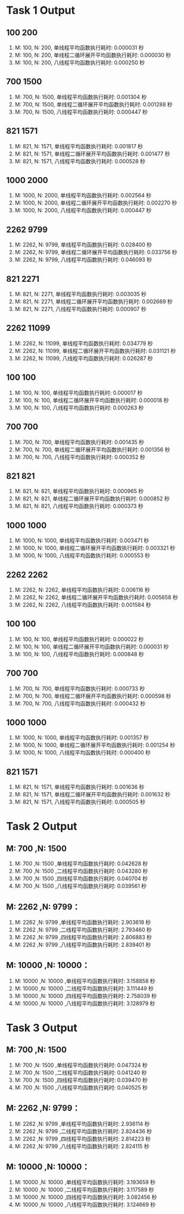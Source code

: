 # Task 1 Output
## 100 200
1. M: 100, N: 200, 单线程平均函数执行耗时: 0.000031 秒
2. M: 100, N: 200, 单线程二循环展开平均函数执行耗时: 0.000030 秒
3. M: 100, N: 200, 八线程平均函数执行耗时: 0.000250 秒

## 700 1500
1. M: 700, N: 1500, 单线程平均函数执行耗时: 0.001304 秒
2. M: 700, N: 1500, 单线程二循环展开平均函数执行耗时: 0.001288 秒
3. M: 700, N: 1500, 八线程平均函数执行耗时: 0.000447 秒

## 821 1571
1. M: 821, N: 1571, 单线程平均函数执行耗时: 0.001817 秒
2. M: 821, N: 1571, 单线程二循环展开平均函数执行耗时: 0.001477 秒
3. M: 821, N: 1571, 八线程平均函数执行耗时: 0.000528 秒

## 1000 2000
1. M: 1000, N: 2000, 单线程平均函数执行耗时: 0.002564 秒
2. M: 1000, N: 2000, 单线程二循环展开平均函数执行耗时: 0.002270 秒
3. M: 1000, N: 2000, 八线程平均函数执行耗时: 0.000447 秒

## 2262 9799
1. M: 2262, N: 9799, 单线程平均函数执行耗时: 0.028400 秒
2. M: 2262, N: 9799, 单线程二循环展开平均函数执行耗时: 0.033756 秒
3. M: 2262, N: 9799, 八线程平均函数执行耗时: 0.046093 秒

## 821 2271
1. M: 821, N: 2271, 单线程平均函数执行耗时: 0.003035 秒
2. M: 821, N: 2271, 单线程二循环展开平均函数执行耗时: 0.002669 秒
3. M: 821, N: 2271, 八线程平均函数执行耗时: 0.000907 秒

## 2262 11099
1. M: 2262, N: 11099, 单线程平均函数执行耗时: 0.034779 秒
2. M: 2262, N: 11099, 单线程二循环展开平均函数执行耗时: 0.031121 秒
3. M: 2262, N: 11099, 八线程平均函数执行耗时: 0.026287 秒

## 100 100
1. M: 100, N: 100, 单线程平均函数执行耗时: 0.000017 秒
2. M: 100, N: 100, 单线程二循环展开平均函数执行耗时: 0.000018 秒
3. M: 100, N: 100, 八线程平均函数执行耗时: 0.000263 秒

## 700 700
1. M: 700, N: 700, 单线程平均函数执行耗时: 0.001435 秒
2. M: 700, N: 700, 单线程二循环展开平均函数执行耗时: 0.001356 秒
3. M: 700, N: 700, 八线程平均函数执行耗时: 0.000352 秒

## 821 821
1. M: 821, N: 821, 单线程平均函数执行耗时: 0.000965 秒
2. M: 821, N: 821, 单线程二循环展开平均函数执行耗时: 0.000852 秒
3. M: 821, N: 821, 八线程平均函数执行耗时: 0.000373 秒

## 1000 1000
1. M: 1000, N: 1000, 单线程平均函数执行耗时: 0.003471 秒
2. M: 1000, N: 1000, 单线程二循环展开平均函数执行耗时: 0.003321 秒
3. M: 1000, N: 1000, 八线程平均函数执行耗时: 0.000553 秒

## 2262 2262
1. M: 2262, N: 2262, 单线程平均函数执行耗时: 0.006116 秒
2. M: 2262, N: 2262, 单线程二循环展开平均函数执行耗时: 0.005658 秒
3. M: 2262, N: 2262, 八线程平均函数执行耗时: 0.001584 秒

## 100 100
1. M: 100, N: 100, 单线程平均函数执行耗时: 0.000022 秒
2. M: 100, N: 100, 单线程二循环展开平均函数执行耗时: 0.000031 秒
3. M: 100, N: 100, 八线程平均函数执行耗时: 0.000848 秒

## 700 700
1. M: 700, N: 700, 单线程平均函数执行耗时: 0.000733 秒
2. M: 700, N: 700, 单线程二循环展开平均函数执行耗时: 0.000598 秒
3. M: 700, N: 700, 八线程平均函数执行耗时: 0.000432 秒

## 1000 1000
1. M: 1000, N: 1000, 单线程平均函数执行耗时: 0.001357 秒
2. M: 1000, N: 1000, 单线程二循环展开平均函数执行耗时: 0.001254 秒
3. M: 1000, N: 1000, 八线程平均函数执行耗时: 0.000400 秒

## 821 1571
1. M: 821, N: 1571, 单线程平均函数执行耗时: 0.001636 秒
2. M: 821, N: 1571, 单线程二循环展开平均函数执行耗时: 0.001632 秒
3. M: 821, N: 1571, 八线程平均函数执行耗时: 0.000505 秒

# Task 2 Output
## M: 700 ,N: 1500
1. M: 700 ,N: 1500 ,单线程平均函数执行耗时: 0.042628 秒
2. M: 700 ,N: 1500 ,二线程平均函数执行耗时: 0.043280 秒
3. M: 700 ,N: 1500 ,四线程平均函数执行耗时: 0.040704 秒
4. M: 700 ,N: 1500 ,八线程平均函数执行耗时: 0.039561 秒


## M: 2262 ,N: 9799：
1. M: 2262 ,N: 9799 ,单线程平均函数执行耗时: 2.903618 秒
2. M: 2262 ,N: 9799 ,二线程平均函数执行耗时: 2.793460 秒
3. M: 2262 ,N: 9799 ,四线程平均函数执行耗时: 2.806883 秒
4. M: 2262 ,N: 9799 ,八线程平均函数执行耗时: 2.839401 秒


## M: 10000 ,N: 10000：
1. M: 10000 ,N: 10000 ,单线程平均函数执行耗时: 3.158858 秒
2. M: 10000 ,N: 10000 ,二线程平均函数执行耗时: 3.111449 秒
3. M: 10000 ,N: 10000 ,四线程平均函数执行耗时: 2.758039 秒
4. M: 10000 ,N: 10000 ,八线程平均函数执行耗时: 3.128979 秒


# Task 3 Output
## M: 700 ,N: 1500
1. M: 700 ,N: 1500 ,单线程平均函数执行耗时: 0.047324 秒
2. M: 700 ,N: 1500 ,二线程平均函数执行耗时: 0.041240 秒
3. M: 700 ,N: 1500 ,四线程平均函数执行耗时: 0.039470 秒
4. M: 700 ,N: 1500 ,八线程平均函数执行耗时: 0.040525 秒


## M: 2262 ,N: 9799：
1. M: 2262 ,N: 9799 ,单线程平均函数执行耗时: 2.936114 秒
2. M: 2262 ,N: 9799 ,二线程平均函数执行耗时: 2.824436 秒
3. M: 2262 ,N: 9799 ,四线程平均函数执行耗时: 2.814223 秒
4. M: 2262 ,N: 9799 ,八线程平均函数执行耗时: 2.824115 秒


## M: 10000 ,N: 10000：
1. M: 10000 ,N: 10000 ,单线程平均函数执行耗时: 3.193659 秒
2. M: 10000 ,N: 10000 ,二线程平均函数执行耗时: 3.117589 秒
3. M: 10000 ,N: 10000 ,四线程平均函数执行耗时: 3.082456 秒
4. M: 10000 ,N: 10000 ,八线程平均函数执行耗时: 3.124669 秒

